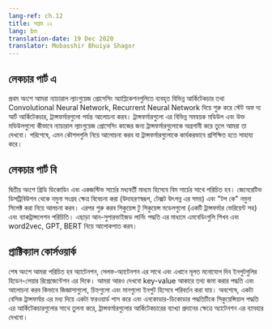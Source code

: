 ```yaml
---
lang-ref: ch.12
title: সপ্তাহ ১২ 
lang: bn
translation-date: 19 Dec 2020
translator: Mobasshir Bhuiya Shagor
---
```


<!-- ## Lecture part A -->

## লেকচার পার্ট এ

<!-- In this section we discuss the various architectures used in NLP applications, beginning with CNNs, RNNs, and eventually covering the state of-the art architecture, transformers. We then discuss the various modules that comprise transformers and how they make transformers advantageous for NLP tasks. Finally, we discuss tricks that allow transformers to be trained effectively. -->

প্রথম অংশে আমরা ন্যাচারাল ল্যাংগুয়েজ প্রোসেসিং অ্যাপ্লিকেশনগুলিতে ব্যবহৃত বিভিন্ন আর্কিটেকচার তথা Convolutional Neural Network, Recurrent Neural Network দিয়ে শুরু করে স্টেট অফ দ্য আর্ট আর্কিটেকচার, ট্রান্সফর্মারগুলো পর্যন্ত আলোচনা করব। ট্রান্সফর্মারগুলো এর বিভিন্ন সমন্বয়ক মডিউল এবং উক্ত মডিউলগুলো কীভাবে ন্যাচারাল ল্যাংগুয়েজ প্রোসেসিং কাজের জন্য ট্রান্সফর্মারগুলোকে অগ্রগামী করে তুলে আমরা তা দেখবো। পরিশেষে, এমন কৌশলগুলি নিয়ে আলোচনা করব যা ট্রান্সফর্মারগুলোকে কার্যকরভাবে প্রশিক্ষিত হতে সাহায্য করে।

<!-- ## Lecture part B -->

## লেকচার পার্ট বি

<!-- In this section we introduce beam search as a middle ground between greedy decoding and exhaustive search. We consider the case of wanting to sample from the generative distribution (_i.e._ when generating text) and introduce "top-k" sampling. Subsequently, we introduce sequence to sequence models (with a transformer variant) and backtranslation. We then introduce unsupervised learning approaches for learning embeddings and discuss word2vec, GPT, and BERT. -->

দ্বিতীয় অংশে গ্রিডি ডিকোডিং এবং একজস্টিভ সার্চের মধ্যবর্তী মাধ্যম হিসেবে বিম সার্চের সাথে পরিচিত হব। জেনেরেটিভ ডিসট্রিবিউশন থেকে নমুনা সংগ্রহ ক্ষেত্র বিবেচনা করা (উদাহরণস্বরূপ, টেক্সট উৎপন্ন এর সময়) এবং "টপ কে" নমুনা সিলেক্ট করা নিয়ে আলচনা করব। এরপর শুরু করব সিকুয়েন্স টু সিকুয়েন্স মডেলগুলো (একটি ট্রান্সফর্মার ভেরিয়েন্ট সহ) এবং ব্যাকট্রান্সলেশন পরিচিতি। এছাড়া আন-সুপারভাইজড লার্নিং পদ্ধতি এর মাধ্যমে এমবেডিংগুলি শিখব এবং word2vec, GPT, BERT নিয়ে আলোকপাত করব।

<!-- ## Practicum -->

## প্রাক্টিক্যাল কোর্সওয়ার্ক

<!-- We introduce attention, focusing on self-attention and its hidden layer representations of the inputs. Then, we introduce the key-value store paradigm and discuss how to represent queries, keys, and values as rotations of an input. Finally, we use attention to interpret the transformer architecture, taking a forward pass through a basic transformer, and comparing the encoder-decoder paradigm to sequential architectures. -->

শেষ অংশে আমরা পরিচিত হব অ্যাটেনশন, সেলফ-অ্যাটেনশন এর সাথে এবং এখানে মূলত মনোযোগ দিব ইনপুটগুলির হিডেন-লেয়ার রিপ্রেজেন্টেশন এর দিকে। আমরা আরও দেখবো key-value আকারে তথ্য জমা করার পদ্ধতি এবং আলোচনা করব কিভাবে জিজ্ঞাসাগুলো, চিহ্নগুলো এবং মানগুলো ইনপুট হিসেবে পরিবর্তন করা যায়। অবশেষে, একটা বেসিক ট্রান্সফর্মার এর মধ্য দিয়ে একটা ফরওয়ার্ড পাস করে এবং এনকোডার-ডিকোডার পদ্ধতিটিকে সিকুয়েন্সিয়াল পদ্ধতি এর আর্কিটেকচারগুলোর সাথে তুলনা করে, ট্রান্সফর্মারগুলোর আর্কিটেকচারের ব্যাখ্যা প্রদানের ক্ষেত্রে অ্যাটেনশন এর ব্যাবহার দেখবো।
